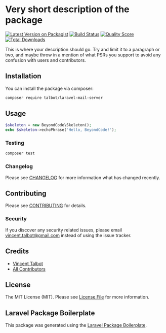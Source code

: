 # Very short description of the package

[![Latest Version on Packagist](https://img.shields.io/packagist/v/talbot/laravel-mail-server.svg?style=flat-square)](https://packagist.org/packages/talbot/laravel-mail-server)
[![Build Status](https://img.shields.io/travis/talbot/laravel-mail-server/master.svg?style=flat-square)](https://travis-ci.org/talbot/laravel-mail-server)
[![Quality Score](https://img.shields.io/scrutinizer/g/talbot/laravel-mail-server.svg?style=flat-square)](https://scrutinizer-ci.com/g/talbot/laravel-mail-server)
[![Total Downloads](https://img.shields.io/packagist/dt/talbot/laravel-mail-server.svg?style=flat-square)](https://packagist.org/packages/talbot/laravel-mail-server)

This is where your description should go. Try and limit it to a paragraph or two, and maybe throw in a mention of what PSRs you support to avoid any confusion with users and contributors.

## Installation

You can install the package via composer:

```bash
composer require talbot/laravel-mail-server
```

## Usage

``` php
$skeleton = new BeyondCode\Skeleton();
echo $skeleton->echoPhrase('Hello, BeyondCode!');
```

### Testing

``` bash
composer test
```

### Changelog

Please see [CHANGELOG](CHANGELOG.md) for more information what has changed recently.

## Contributing

Please see [CONTRIBUTING](CONTRIBUTING.md) for details.

### Security

If you discover any security related issues, please email vincent.talbot@gmail.com instead of using the issue tracker.

## Credits

- [Vincent Talbot](https://github.com/talbot)
- [All Contributors](../../contributors)

## License

The MIT License (MIT). Please see [License File](LICENSE.md) for more information.

## Laravel Package Boilerplate

This package was generated using the [Laravel Package Boilerplate](https://laravelpackageboilerplate.com).